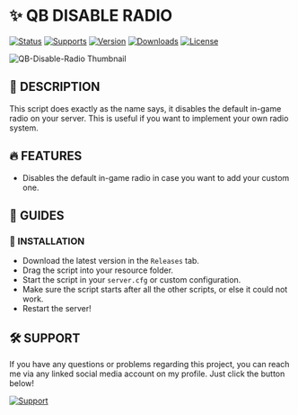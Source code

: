 # **✨ QB DISABLE RADIO**

[![Status](https://img.shields.io/badge/-Active-valid?style=for-the-badge&label=Status)](https://github.com/IanToujou/QB-Disable-Radio/releases)
[![Supports](https://img.shields.io/badge/-QB-ff005d?style=for-the-badge&label=Supports)](https://github.com/IanToujou/QB-Disable-Radio/releases)
[![Version](https://img.shields.io/github/v/release/IanToujou/QB-Disable-Radio?style=for-the-badge&label=Version)](https://github.com/IanToujou/QB-Disable-Radio/releases)
[![Downloads](https://img.shields.io/github/downloads/IanToujou/QB-Disable-Radio/total?color=valid&label=Downloads&style=for-the-badge)](https://github.com/IanToujou/QB-Disable-Radio/releases)
[![License](https://img.shields.io/github/license/IanToujou/QB-Disable-Radio?label=License&style=for-the-badge)](https://github.com/IanToujou/QB-Disable-Radio/releases)

![QB-Disable-Radio Thumbnail](https://user-images.githubusercontent.com/44029196/189206394-82af754b-25f0-4d1f-a54a-60bfac52ed1c.jpg)

## **📝 DESCRIPTION**

This script does exactly as the name says, it disables the default in-game radio on your server. This is useful if you want to implement your own radio system.

## **🔥 FEATURES**

* Disables the default in-game radio in case you want to add your custom one.

## **📕 GUIDES**

### **📲 INSTALLATION**

- Download the latest version in the `Releases` tab.
- Drag the script into your resource folder.
- Start the script in your `server.cfg` or custom configuration.
- Make sure the script starts after all the other scripts, or else it could not work.
- Restart the server!

## **🛠️ SUPPORT**

If you have any questions or problems regarding this project, you can reach me via any linked social media account on my profile. Just click the button below!

[![Support](https://img.shields.io/badge/-Support-teal?style=for-the-badge&logo=github)](https://github.com/IanToujou)
